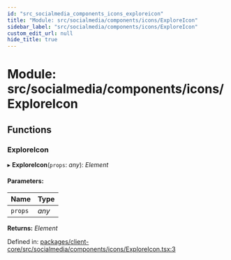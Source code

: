 ```yaml
---
id: "src_socialmedia_components_icons_exploreicon"
title: "Module: src/socialmedia/components/icons/ExploreIcon"
sidebar_label: "src/socialmedia/components/icons/ExploreIcon"
custom_edit_url: null
hide_title: true
---
```


# Module: src/socialmedia/components/icons/ExploreIcon

## Functions

### ExploreIcon

▸ **ExploreIcon**(`props`: *any*): *Element*

#### Parameters:

Name | Type |
:------ | :------ |
`props` | *any* |

**Returns:** *Element*

Defined in: [packages/client-core/src/socialmedia/components/icons/ExploreIcon.tsx:3](https://github.com/xr3ngine/xr3ngine/blob/716a06460/packages/client-core/src/socialmedia/components/icons/ExploreIcon.tsx#L3)
